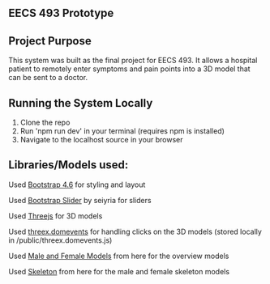EECS 493 Prototype
------------------

## Project Purpose

This system was built as the final project for EECS 493. It allows a hospital patient to remotely enter symptoms and pain points into a 3D model that can be sent to a doctor.

## Running the System Locally

1. Clone the repo
2. Run 'npm run dev' in your terminal (requires npm is installed)
3. Navigate to the localhost source in your browser

## Libraries/Models used:

Used [Bootstrap 4.6](https://getbootstrap.com/docs/4.6/getting-started/download/) for styling and layout

Used [Bootstrap Slider](https://github.com/seiyria/bootstrap-slider) by seiyria for sliders

Used [Threejs](https://threejs.org/) for 3D models

Used [threex.domevents](https://github.com/jeromeetienne/threex.domevents) for handling clicks on the 3D models (stored locally in /public/threex.domevents.js)

Used [Male and Female Models](https://www.cgtrader.com/free-3d-models/character/anatomy/realistic-white-male-and-female-low-poly) from here for the overview models

Used [Skeleton](https://www.cgtrader.com/free-3d-models/character/anatomy/esqueleto-mesh-skeleton-mesh-low-poly) from here for the male and female skeleton models
